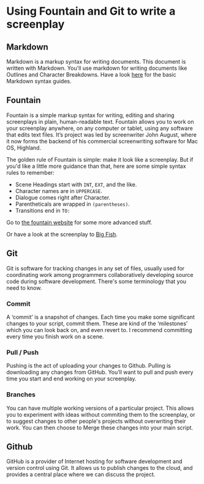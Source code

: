 # Using Fountain and Git to write a screenplay

## Markdown

Markdown is a markup syntax for writing documents. This document is written with Markdown. You'll use markdown for writing documents like Outlines and Character Breakdowns. Have a look [here](https://www.markdownguide.org/basic-syntax/) for the basic Markdown syntax guides.

## Fountain

Fountain is a simple markup syntax for writing, editing and sharing screenplays in plain, human-readable text. Fountain allows you to work on your screenplay anywhere, on any computer or tablet, using any software that edits text files. It’s project was led by screenwriter John August, where it now forms the backend of his commercial screenwriting software for Mac OS, Highland.

The golden rule of Fountain is simple: make it look like a screenplay. But if you'd like a little more guidance than that, here are some simple syntax rules to remember:

- Scene Headings start with `INT`, `EXT`, and the like.
- Character names are in `UPPERCASE`.
- Dialogue comes right after Character.
- Parentheticals are wrapped in `(parentheses)`.
- Transitions end in `TO:`

Go to [the fountain website](https://fountain.io/syntax) for some more advanced stuff.

Or have a look at the screenplay to [Big Fish](https://fountain.io/_downloads/Big-Fish.fountain). 

## Git

Git is software for tracking changes in any set of files, usually used for coordinating work among programmers collaboratively developing source code during software development. There's some terminology that you need to know.

### Commit

A ‘commit’ is a snapshot of changes. Each time you make some significant changes to your script, commit them. These are kind of the ‘milestones’ which you can look back on, and even revert to. I recommend committing every time you finish work on a scene.

### Pull / Push

Pushing is the act of uploading your changes to Github. Pulling is downloading any changes from GitHub. You’ll want to pull and push every time you start and end working on your screenplay.

### Branches

You can have multiple working versions of a particular project. This allows you to experiment with ideas without commiting them to the screenplay, or to suggest changes to other people's projects without overwriting their work. You can then choose to Merge these changes into your main script.

## Github

GitHub is a provider of Internet hosting for software development and version control using Git. It allows us to publish changes to the cloud, and provides a central place where we can discuss the project.
